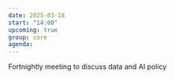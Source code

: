 ```yaml
---
date: 2025-03-18
start: "14:00"
upcoming: true
group: core
agenda: 
--- 
```

Fortnightly meeting to discuss data and AI policy